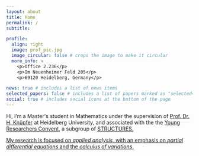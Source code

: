 ```yaml
---
layout: about
title: Home
permalink: /
subtitle:

profile:
  align: right
  image: prof_pic.jpg
  image_circular: false # crops the image to make it circular
  more_info: >
    <p>Office 2.236</p>
    <p>Im Neuenheimer Feld 205</p>
    <p>69120 Heidelberg, Germany</p>

news: true # includes a list of news items
selected_papers: false # includes a list of papers marked as "selected={true}"
social: true # includes social icons at the bottom of the page
---
```


Hi, I’m a Master's student in Mathematics under the supervision of <a href="https://www.uni-heidelberg.de/math/knuepfer/" target="_blank">Prof. Dr. H. Knüpfer</a> at Heidelberg University, and associated with the the <a href="https://structures.uni-heidelberg.de/YRC.php" target=" blank">Young Researchers Convent</a>, a subgroup of <a href="https://www.structures.uni-heidelberg.de/index.php" target=" blank">STRUCTURES.

My research is focused on <em>applied analysis</em>, with an emphasis on <em>partial differential equations </em> and the <em>calculus of variations</em>.